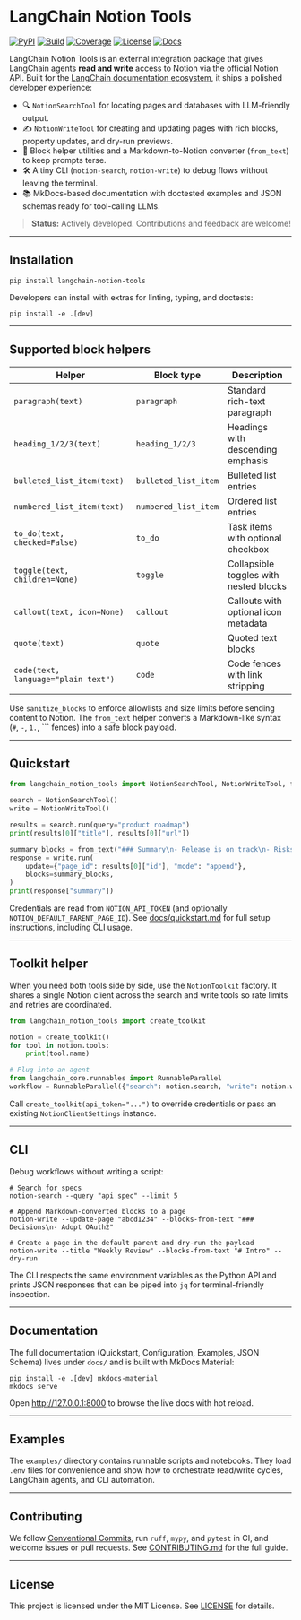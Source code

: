 # LangChain Notion Tools

[![PyPI](https://img.shields.io/pypi/v/langchain-notion-tools.svg)](https://pypi.org/project/langchain-notion-tools/)
[![Build](https://github.com/dineshkumarkummara/langchain-notion-tool/actions/workflows/ci.yml/badge.svg)](https://github.com/dineshkumarkummara/langchain-notion-tool/actions/workflows/ci.yml)
[![Coverage](https://img.shields.io/badge/coverage-90%25-brightgreen.svg)](#tests)
[![License](https://img.shields.io/badge/license-MIT-blue.svg)](LICENSE)
[![Docs](https://img.shields.io/badge/docs-latest-2962ff.svg)](https://dineshkumarkummara.github.io/langchain-notion-tool/)

LangChain Notion Tools is an external integration package that gives LangChain agents **read and
write** access to Notion via the official Notion API. Built for the
[LangChain documentation ecosystem](https://python.langchain.com/docs/), it ships a polished
developer experience:

- 🔍 `NotionSearchTool` for locating pages and databases with LLM-friendly output.
- ✍️ `NotionWriteTool` for creating and updating pages with rich blocks, property updates, and
  dry-run previews.
- 🧱 Block helper utilities and a Markdown-to-Notion converter (`from_text`) to keep prompts terse.
- 🛠️ A tiny CLI (`notion-search`, `notion-write`) to debug flows without leaving the terminal.
- 📚 MkDocs-based documentation with doctested examples and JSON schemas ready for tool-calling LLMs.

> **Status:** Actively developed. Contributions and feedback are welcome!

---

## Installation

```
pip install langchain-notion-tools
```

Developers can install with extras for linting, typing, and doctests:

```
pip install -e .[dev]
```

---

## Supported block helpers

| Helper | Block type | Description |
| --- | --- | --- |
| `paragraph(text)` | `paragraph` | Standard rich-text paragraph |
| `heading_1/2/3(text)` | `heading_1/2/3` | Headings with descending emphasis |
| `bulleted_list_item(text)` | `bulleted_list_item` | Bulleted list entries |
| `numbered_list_item(text)` | `numbered_list_item` | Ordered list entries |
| `to_do(text, checked=False)` | `to_do` | Task items with optional checkbox |
| `toggle(text, children=None)` | `toggle` | Collapsible toggles with nested blocks |
| `callout(text, icon=None)` | `callout` | Callouts with optional icon metadata |
| `quote(text)` | `quote` | Quoted text blocks |
| `code(text, language="plain text")` | `code` | Code fences with link stripping |

Use `sanitize_blocks` to enforce allowlists and size limits before sending content to Notion. The
`from_text` helper converts a Markdown-like syntax (`#`, `-`, `1.`, ``` fences) into a safe block
payload.

---

## Quickstart

```python
from langchain_notion_tools import NotionSearchTool, NotionWriteTool, from_text

search = NotionSearchTool()
write = NotionWriteTool()

results = search.run(query="product roadmap")
print(results[0]["title"], results[0]["url"])

summary_blocks = from_text("### Summary\n- Release is on track\n- Risks reviewed")
response = write.run(
    update={"page_id": results[0]["id"], "mode": "append"},
    blocks=summary_blocks,
)
print(response["summary"])
```

Credentials are read from `NOTION_API_TOKEN` (and optionally `NOTION_DEFAULT_PARENT_PAGE_ID`). See
[docs/quickstart.md](docs/quickstart.md) for full setup instructions, including CLI usage.

---

## Toolkit helper

When you need both tools side by side, use the `NotionToolkit` factory. It shares a single Notion client across the search and write tools so rate limits and retries are coordinated.

```python
from langchain_notion_tools import create_toolkit

notion = create_toolkit()
for tool in notion.tools:
    print(tool.name)

# Plug into an agent
from langchain_core.runnables import RunnableParallel
workflow = RunnableParallel({"search": notion.search, "write": notion.write})
```

Call `create_toolkit(api_token="...")` to override credentials or pass an existing `NotionClientSettings` instance.

---

## CLI

Debug workflows without writing a script:

```
# Search for specs
notion-search --query "api spec" --limit 5

# Append Markdown-converted blocks to a page
notion-write --update-page "abcd1234" --blocks-from-text "### Decisions\n- Adopt OAuth2"

# Create a page in the default parent and dry-run the payload
notion-write --title "Weekly Review" --blocks-from-text "# Intro" --dry-run
```

The CLI respects the same environment variables as the Python API and prints JSON responses that
can be piped into `jq` for terminal-friendly inspection.

---

## Documentation

The full documentation (Quickstart, Configuration, Examples, JSON Schema) lives under `docs/` and
is built with MkDocs Material:

```
pip install -e .[dev] mkdocs-material
mkdocs serve
```

Open <http://127.0.0.1:8000> to browse the live docs with hot reload.

---

## Examples

The `examples/` directory contains runnable scripts and notebooks. They load `.env` files for
 convenience and show how to orchestrate read/write cycles, LangChain agents, and CLI automation.

---

## Contributing

We follow [Conventional Commits](https://www.conventionalcommits.org/), run `ruff`, `mypy`, and
`pytest` in CI, and welcome issues or pull requests. See [CONTRIBUTING.md](CONTRIBUTING.md) for the
full guide.

---

## License

This project is licensed under the MIT License. See [LICENSE](LICENSE) for details.
